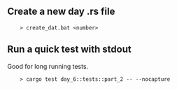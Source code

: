 ## Create a new day .rs file

```
    > create_dat.bat <number>
```


## Run a quick test with stdout

Good for long running tests.

```
    > cargo test day_6::tests::part_2 -- --nocapture
```